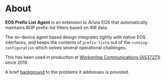 # About

**EOS Prefix List Agent** is an extension to Arista EOS that automatically
maintains BGP prefix-list filters based on IRR data.

The on-device agent based design integrates tightly with native EOS interfaces,
and keeps the contents of `prefix-list`s out of the `running-configuration`
which solves several operational challenges.

This has been used in production at [Workonline Communications (AS37271)][Workonline]
since 2019.

A brief [background](background.md) to the problems it addresses is provided.

[Workonline]: https://workonline.africa
